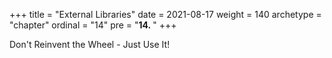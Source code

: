 +++
title = "External Libraries"
date = 2021-08-17
weight = 140
archetype = "chapter"
ordinal = "14"
pre = "<b>14.  </b>"
+++


Don't Reinvent the Wheel - Just Use It!
